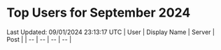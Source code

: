 # Top Users for September 2024
Last Updated: 09/01/2024 23:13:17 UTC
| User | Display Name | Server | Post |
| -- | -- | -- | -- |
